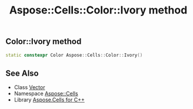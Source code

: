﻿---
title: Aspose::Cells::Color::Ivory method
linktitle: Ivory
second_title: Aspose.Cells for C++ API Reference
description: 'How to use Ivory method of Aspose::Cells::Color class in C++.'
type: docs
weight: 13900
url: /cpp/aspose.cells/color/ivory/
---
## Color::Ivory method




```cpp
static constexpr Color Aspose::Cells::Color::Ivory()
```

## See Also

* Class [Vector](../../vector/)
* Namespace [Aspose::Cells](../../)
* Library [Aspose.Cells for C++](../../../)

